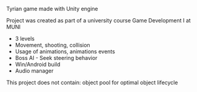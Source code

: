 Tyrian game made with Unity engine

Project was created as part of a university course Game Development I at MUNI

- 3 levels
- Movement, shooting, collision
- Usage of animations, animations events
- Boss AI - Seek steering behavior
- Win/Android build
- Audio manager

This project does not contain: object pool for optimal object lifecycle
